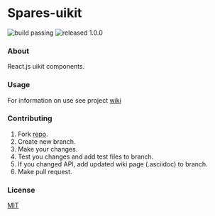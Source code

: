 # Spares-uikit

![build passing](https://img.shields.io/badge/build-passing-brightgreen.svg)
![released 1.0.0](https://img.shields.io/badge/released-1.0.0-blue.svg)

### About

React.js uikit components. 

### Usage

For information on use see project [wiki](https://github.com/korchemkin/spares/wiki)

### Contributing

1. Fork [repo](https://github.com/korchemkin/spares-uikit).
2. Create new branch.
3. Make your changes.
4. Test you changes and add test files to branch.
5. If you changed API, add updated wiki page (.asciidoc) to branch.
6. Make pull request.

### License

[MIT](https://github.com/korchemkin/spares/wiki/License)
